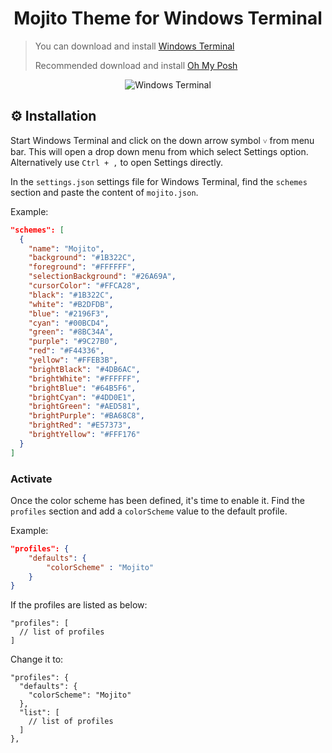 <h1 align="center">Mojito Theme for Windows Terminal</h1>

> You can download and install [Windows Terminal](https://github.com/microsoft/terminal)
>
> Recommended download and install [Oh My Posh](https://github.com/JanDeDobbeleer/oh-my-posh2)

<p align="center">
  <img src="https://user-images.githubusercontent.com/110047849/229295588-79739bb1-072b-4f57-9140-0bc19db98cd9.png" alt="Windows Terminal">
</p>

## ⚙️ Installation

Start Windows Terminal and click on the down arrow symbol `˅` from menu bar. This will open a drop down menu from which select Settings option. Alternatively use `Ctrl + ,` to open Settings directly.

In the `settings.json` settings file for Windows Terminal, find the `schemes` section and paste the content of `mojito.json`.

Example:

```json
"schemes": [
  {
    "name": "Mojito",
    "background": "#1B322C",
    "foreground": "#FFFFFF",
    "selectionBackground": "#26A69A",
    "cursorColor": "#FFCA28",
    "black": "#1B322C",
    "white": "#B2DFDB",
    "blue": "#2196F3",
    "cyan": "#00BCD4",
    "green": "#8BC34A",
    "purple": "#9C27B0",
    "red": "#F44336",
    "yellow": "#FFEB3B",
    "brightBlack": "#4DB6AC",
    "brightWhite": "#FFFFFF",
    "brightBlue": "#64B5F6",
    "brightCyan": "#4DD0E1",
    "brightGreen": "#AED581",
    "brightPurple": "#BA68C8",
    "brightRed": "#E57373",
    "brightYellow": "#FFF176"
  }
]
```

### Activate

Once the color scheme has been defined, it's time to enable it. Find the `profiles` section and add a `colorScheme` value to the default profile.

Example:

```json
"profiles": {
    "defaults": {
        "colorScheme" : "Mojito"
    }
}
```

If the profiles are listed as below:

```jsonc
"profiles": [
  // list of profiles
]
```

Change it to:

```jsonc
"profiles": {
  "defaults": {
    "colorScheme": "Mojito"
  },
  "list": [
    // list of profiles
  ]
},
```
